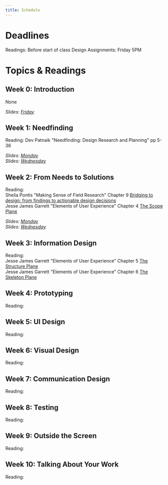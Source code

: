 ```yaml
---
title: Schedule
---
```


# Deadlines

Readings: Before start of class 
Design Assignments: Friday 5PM    

# Topics & Readings

## Week 0: Introduction
None  

_Slides: [Friday](https://s3.amazonaws.com/kvaccaro.com/teaching/human-ai-interaction/slides/CSE190_20210924_Introduction+.pdf)_

## Week 1: Needfinding
Reading: Dev Patnaik "Needfinding: Design Research and Planning" pp 5-36

_Slides: [Monday]()_  
_Slides: [Wednesday]()_  

## Week 2: From Needs to Solutions
Reading:  
Sheila Pontis "Making Sense of Field Research" Chapter 9 [Bridging to design: from findings to actionable design decisions](https://ucsdcloud-my.sharepoint.com/:b:/g/personal/kvaccaro_ucsd_edu/EfpHoSXTXHBJoK3BZBn3CykBocPpr5AWWwFuKP_g6ijp1Q?e=gzPSc1)  
Jesse James Garrett "Elements of User Experience" Chapter 4 [The Scope Plane](https://ucsdcloud-my.sharepoint.com/:b:/g/personal/kvaccaro_ucsd_edu/EWVqQ8GP4flAlJ4GGNaYpXEB_rlYBPbSTWzzWx_28QaMlA?e=om3NcM)  

_Slides: [Monday]()_  
_Slides: [Wednesday]()_  

## Week 3: Information Design
Reading:  
Jesse James Garrett "Elements of User Experience" Chapter 5 [The Structure Plane](https://ucsdcloud-my.sharepoint.com/:b:/g/personal/kvaccaro_ucsd_edu/ETeWGHesBNBBiFvEwSm686UBYdSOHm5rWdRQkl3l-G5m2g?e=8lh0hm)  
Jesse James Garrett "Elements of User Experience" Chapter 6 [The Skeleton Plane](https://ucsdcloud-my.sharepoint.com/:b:/g/personal/kvaccaro_ucsd_edu/ETkNteRu11pKosFRCfsS7EMBUa7Zxq0FYO9ewkdqeJ7Zog?e=1CbTMY)  

## Week 4: Prototyping
Reading:


## Week 5: UI Design
Reading: 

## Week 6: Visual Design
Reading:

## Week 7: Communication Design
Reading:

## Week 8: Testing
Reading:

## Week 9: Outside the Screen
Reading:

## Week 10: Talking About Your Work
Reading:
